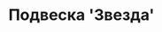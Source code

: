 ---
layout: product
title: "Подвеска 'Звезда'"
price_num: 3200
price_display: "3 200 руб."
description: "Ручная работа, аметист и серебро."
image: "/assets/images/pendant-star.jpg"
---
